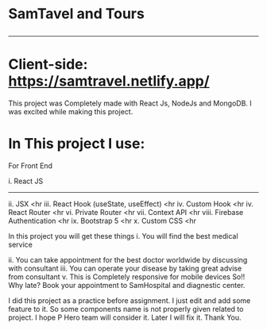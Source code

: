 # SamTavel and Tours <br/> <hr>
# Client-side: https://samtravel.netlify.app/

This project was Completely made with React Js, NodeJs and MongoDB. I was excited while making this project.

# In This project I use: </br>

For Front End <br/>

i. React JS <hr>
ii. JSX <hr
iii. React Hook (useState, useEffect) <hr
iv. Custom Hook <hr
iv. React Router <hr
vi. Private Router <hr
vii. Context API <hr
viii. Firebase Authentication <hr
ix. Bootstrap 5 <hr
x. Custom CSS <hr

In this project you will get these things
i. You will find the best medical service

ii. You can take appointment for the best doctor worldwide by discussing with consultant
iii. You can operate your disease by taking great advise from consultant
v. This is Completely responsive for mobile devices
So!! Why late? Book your appointment to SamHospital and diagnestic center.

I did this project as a practice before assignment. I just edit and add some feature to it. So some components name is not properly given related to project. I hope P Hero team will consider it. Later I will fix it. Thank You.